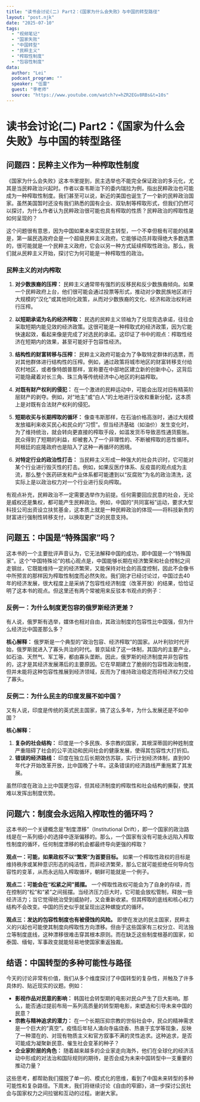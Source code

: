 ```yaml
---
title: "读书会讨论(二) Part2：《国家为什么会失败》与中国的转型路径"
layout: "post.njk"  
date: "2025-07-10"
tags:
  - "视频笔记"
  - "国家失败"
  - "中国转型"
  - "民粹主义"
  - "榨取性制度"
  - "包容性制度"
data:
  author: "Lei"
  podcast_program: ""
  speaker: "伍雷"
  guest: "李老师" 
  source: "https://www.youtube.com/watch?v=hZR2EGv8RBs&t=10s"
---
```


# 读书会讨论(二) Part2：《国家为什么会失败》与中国的转型路径

## 问题四：民粹主义作为一种榨取性制度

《国家为什么会失败》这本书里提到，民主选举也不能完全保证政治的多元化，尤其是当民粹政治兴起时。作者以查韦斯治下的委内瑞拉为例，指出民粹政治也可能成为一种榨取性制度。我们甚至可以说，新近的美国也诞生了一个新的民粹政治国家。虽然美国暂时还没有我们熟悉的国有企业、双轨制等榨取形式，但我们仍然可以探讨，为什么作者认为民粹政治很可能也具有榨取的性质？民粹政治的榨取性是如何呈现的？

这个问题很有意思，因为中国如果未来实现民主转型，一个不幸但极有可能的结果是，第一届民选政府会是一个超级民粹主义政府。它能够动员并取得绝大多数选票的，很可能就是一个民粹主义政府，它会以另一种方式延续榨取性政治。那么，我们就从民粹主义开始，探讨它为何可能是一种榨取性的政治。

### 民粹主义的对内榨取

1.  **对少数族裔的压榨：**
    民粹主义通常带有强烈的反移民和反少数族裔倾向。如果一个民粹政府上台，他们很可能会通过投票等形式，推动对少数民族地区进行大规模的“汉化”或其他同化政策，从而对少数族裔的文化、经济和政治权利进行压榨。

2.  **以短期承诺为名的经济榨取：**
    民选的民粹主义领袖为了兑现竞选承诺，往往会采取短期内能见效的经济政策。这很可能是一种榨取式的经济政策，因为它能快速起效，看起来像是完成了对选民的承诺。这印证了书中的观点：榨取性经济在短期内的效果，甚至可能好于包容性经济。

3.  **结构性的财富转移与压榨：**
    民粹主义政府可能会为了争取特定群体的选票，而对其他群体进行结构性的压榨。例如，通过政策将城市地区的财富转移支付给农村地区，或者像特朗普那样，宣称要在中部地区建立新的创新中心，这背后可能隐藏着对长三角、珠三角等传统经济中心地区的利益榨取。

4.  **对既有财产权利的侵犯：**
    在一个激进的民粹运动中，可能会出现对旧有精英阶层财产的剥夺。例如，对“地主”或“白人”的土地进行没收和重新分配，这本质上是对既有合法财产权利的侵犯。

5.  **短期收买与长期榨取的循环：**
    像查韦斯那样，在石油价格高涨时，通过大规模发放福利来收买民心和民众的“习惯”。但当经济基础（如油价）发生变化时，为了维持统治，就会转向更直接的榨取手段，如滥发货币导致恶性通货膨胀。民众得到了短期的利益，却被套入了一个非理性的、不断被榨取的恶性循环。阿根廷的庇隆政府也是陷入了这种一再循环的困境。

6.  **对特定行业的政治性打击：**
    当民粹主义形成一种强大的社会共识时，它可能对某个行业进行毁灭性的打击。例如，如果反医疗体系、反疫苗的观点成为主流，那么整个医药研发和产业体系都可能遭到以“反腐败”为名的政治清洗，这实际上是以政治权力对一个行业进行反向榨取。

有观点补充，民粹政治不一定需要选举作为前提。任何需要回应民意的社会，无论是威权还是集权，都可能产生民粹政治。例如，中国的“共同富裕”运动，要求大型科技公司出资设立扶贫基金，这本质上就是一种民粹政治的体现——将科技新贵的财富进行强制性转移支付，以换取更广泛的民意支持。

## 问题五：中国是“特殊国家”吗？

这本书的一个主要批评声音认为，它无法解释中国的成功，即中国是一个“特殊国家”。这个“中国特殊论”的核心观点是，中国能够长期在经济繁荣和社会控制之间走钢丝，它既能维持一定的经济繁荣，又能保持对社会的高度控制，因此不会像书中所预言的那样因为榨取性制度而必然失败。我们刚才已经讨论过，中国过去40年的经济发展，很大程度上是采纳了包容性经济制度（改革开放）的结果，恰恰证明了这本书的观点。但这里还有两个常被用来反驳本书观点的例子：

### 反例一：为什么制度更包容的俄罗斯经济更差？

有人说，俄罗斯有选举，媒体也相对自由，其政治制度的包容性比中国强，但为什么经济比中国差那么多？

**核心解释：**
俄罗斯是一个典型的“政治包容、经济榨取”的国家。从叶利钦时代开始，俄罗斯就进入了寡头共治的时代。普京延续了这一体制，其国内的主要产业，如石油、天然气、军工等，都由寡头垄断。因此，俄罗斯的经济制度并非包容性的，这才是其经济发展滞后的主要原因。它在早期建立了脆弱的包容性政治制度，但并未能将这种包容性推展到经济领域，反而为了维持政治稳定而将经济权力交给了寡头。

### 反例二：为什么民主的印度发展不如中国？

又有人说，印度是传统的英式民主国家，搞了这么多年，为什么发展还是不如中国？

**核心解释：**

1.  **复杂的社会结构：**
    印度是一个多民族、多宗教的国家，其根深蒂固的种姓制度严重阻碍了社会的公平流动和民间社会的健康发展，使得其包容性大打折扣。
2.  **错误的经济路线：**
    印度在独立后长期效仿苏联，实行计划经济体制，直到90年代才开始改革开放，比中国晚了十年。这条错误的经济路线严重拖累了其发展。

虽然印度在政治上比中国更包容，但其经济制度的榨取性和社会结构的撕裂，使其难以发挥出制度优势。

## 问题六：制度会永远陷入榨取性的循环吗？

这本书的一个关键概念是“制度漂移”（Institutional
Drift），即一个国家的政治路线是在一系列细小的选择中逐渐偏移的。那么，一个国家有没有可能永远陷入榨取性制度的循环，任何制度漂移的机会都最终导向更强的榨取？

**观点一：可能，如果政权不以“繁荣”为首要目标。**
如果一个榨取性政权的目标是维持秩序或某种意识形态的纯洁性，而非经济繁荣，那么它就可能拒绝任何导向包容性的变革，从而永远陷入榨取循环，朝鲜可能就是一个例子。

**观点二：可能会在“松紧之间”摇摆。**
一个榨取性政权可能会为了自身的存续，而在控制的“松”和“紧”之间摇摆。当经济压力巨大时，它可能会放松管制，释放一些经济活力；当它觉得统治受到威胁时，又会重新收紧。但其榨取的底线和核心权力结构不会改变。中国的历史似乎就呈现出这种螺旋式的循环。

**观点三：发达的包容性制度也有被侵蚀的风险。**
即使在发达的民主国家，民粹主义的兴起也可能使其制度向榨取性方向漂移。但由于这些国家有三权分立、司法独立等制度底线，这种漂移很难击穿其根本原则。而在缺乏这些制度根基的国家，如泰国、缅甸，军事政变就能轻易地使国家重返独裁。

## 结语：中国转型的多种可能性与路径

今天的讨论非常有价值，我们从多个维度探讨了中国转型的复杂性，并触及了许多具体的、贴近现实的议题。例如：

- **影视作品对民意的影响：**
  韩国社会转型期的电影对民众产生了巨大影响。那么，能否通过提前布局一系列高质量的转型期电影，来塑造和引导未来中国的民意？
- **宗教与精神追求的潜力：**
  在一个长期压抑宗教的世俗社会中，民众的精神需求是一个巨大的“真空”。疫情后年轻人涌向寺庙烧香、热衷于玄学等现象，反映了一种潜在的、对现有物质主义和官方叙事不满的灵性追求。这种追求，是否可能成为凝聚新民意、催生社会变革的种子？
- **企业家阶层的角色：**
  随着越来越多的企业家走向海外，他们在全球化的经济活动中形成的对法治和国际规则的期待，是否会成为未来中国转型中一支重要的推动力量？

这些思考，都帮助我们摆脱了单一的、模式化的思维，看到了中国未来转型的多种可能性和复杂路径。下周末，我们将继续讨论《自由的窄廊》，进一步探讨公民社会与国家权力之间拉锯和互动的过程。谢谢大家。
